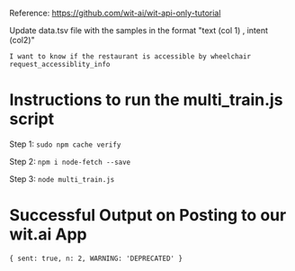 Reference: https://github.com/wit-ai/wit-api-only-tutorial

Update data.tsv file with the samples in the format "text (col 1) , intent (col2)"

`I want to know if the restaurant is accessible by wheelchair     request_accessiblity_info`

# Instructions to run the multi_train.js script

Step 1: `sudo npm cache verify`

Step 2: `npm i node-fetch --save`

Step 3: `node multi_train.js `

# Successful Output on Posting to our wit.ai App

`{ sent: true, n: 2, WARNING: 'DEPRECATED' }`
